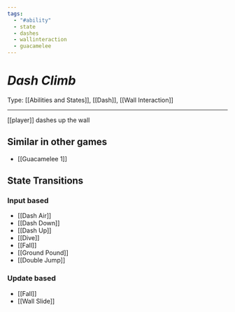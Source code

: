 ```yaml
---
tags:
  - "#ability"
  - state
  - dashes
  - wallinteraction
  - guacamelee
---
```

# _Dash Climb_

Type: [[Abilities and States]], [[Dash]], [[Wall Interaction]]

----


[[player]] dashes up the wall


## Similar in other games

* [[Guacamelee 1]]



## State Transitions

### Input based

* [[Dash Air]]
* [[Dash Down]]
* [[Dash Up]]
* [[Dive]]
* [[Fall]]
* [[Ground Pound]]
* [[Double Jump]]

### Update based

* [[Fall]]
* [[Wall Slide]]
